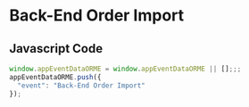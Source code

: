 # Back-End Order Import

### 

## Javascript Code
```js
window.appEventDataORME = window.appEventDataORME || [];;;
appEventDataORME.push({
  "event": "Back-End Order Import"
});
```








